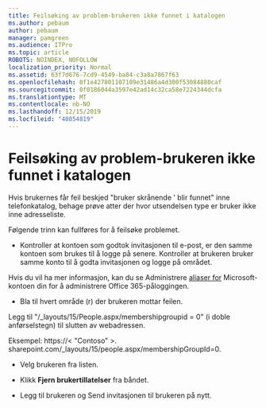 ```yaml
---
title: Feilsøking av problem-brukeren ikke funnet i katalogen
ms.author: pebaum
author: pebaum
manager: pamgreen
ms.audience: ITPro
ms.topic: article
ROBOTS: NOINDEX, NOFOLLOW
localization_priority: Normal
ms.assetid: 63f7d676-7cd9-4549-ba84-c3a8a7867f63
ms.openlocfilehash: 0f1e427801107109e31486a4d300f53084880caf
ms.sourcegitcommit: 0f0186044a3597e42ad14c32ca58e7224344dcfa
ms.translationtype: MT
ms.contentlocale: nb-NO
ms.lasthandoff: 12/15/2019
ms.locfileid: "40054819"
---
```

# <a name="troubleshoot-issue---user-not-found-in-directory"></a>Feilsøking av problem-brukeren ikke funnet i katalogen

Hvis brukernes får feil beskjed "bruker skrånende ' blir funnet" inne telefonkatalog, behage prøve atter der hvor utsendelsen type er bruker ikke inne adresseliste.

Følgende trinn kan fullføres for å feilsøke problemet.

- Kontroller at kontoen som godtok invitasjonen til e-post, er den samme kontoen som brukes til å logge på senere. Kontroller at brukeren bruker samme konto til å godta invitasjonen og logge på området. 

Hvis du vil ha mer informasjon, kan du se Administrere [aliaser for</a> Microsoft-kontoen din for å administrere Office 365-påloggingen](https://support.microsoft.com/help/12407/microsoft-account-how-to-manage-aliases). 

- Bla til hvert område (r) der brukeren mottar feilen. 

Legg til "/_layouts/15/People.aspx/membershipgroupid = 0" (i doble anførselstegn) til slutten av webadressen. 

Eksempel: https://< "Contoso" >. sharepoint.com/_layouts/15/people.aspx/membershipGroupId=0.

- Velg brukeren fra listen.

- Klikk **Fjern brukertillatelser** fra båndet. 
-  Legg til brukeren og Send invitasjonen til brukeren på nytt.

